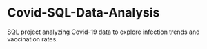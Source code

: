 # Covid-SQL-Data-Analysis
SQL project analyzing Covid-19 data to explore infection trends and vaccination rates.
